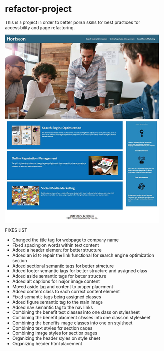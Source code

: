 # refactor-project
This is a project in order to better polish skills for best practices for accessibility and page refactoring.

<img src="Refactor-project/assets/images/readmescreenshot.jpg">

FIXES LIST
- Changed the title tag for webpage to company name
- Fixed spacing on words within text content
- Added a header element for better structure
- Added an id to repair the link functional for search engine optimization section
- Added sectional semantic tags for better structure
- Added footer semantic tags for better structure and assigned class
- Added aside semantic tags for better structure
- Added alt captions for major image content
- Moved aside tag and content to proper placement
- Added content class to each correct content element
- Fixed semantic tags being assigned classes
- Added figure semantic tag to the main image
- Added nav semantic tag to the nav links
- Combining the benefit text classes into one class on stylesheet
- Combining the benefit placment classes into one class on stylesheet
- Combining the benefits image classes into one on stylsheet
- Combining text styles for section pages
- Combining image styles for section pages
- Organizing the header styles on style sheet
- Organizing header html placement